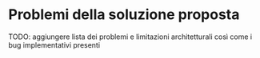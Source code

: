 # Problemi della soluzione proposta
TODO: aggiungere lista dei problemi e limitazioni architetturali così come i bug implementativi presenti
